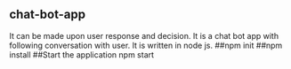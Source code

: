 ## chat-bot-app
It can be made upon user response and decision.
It is a chat bot app with following conversation with user.
It is written in node js.
##npm init
##npm install
##Start the application
npm start

